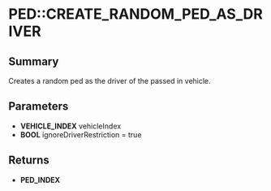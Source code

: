 # PED::CREATE_RANDOM_PED_AS_DRIVER

## Summary
Creates a random ped as the driver of the passed in vehicle.

## Parameters
* **VEHICLE_INDEX** vehicleIndex
* **BOOL** ignoreDriverRestriction = true

## Returns
* **PED_INDEX**
